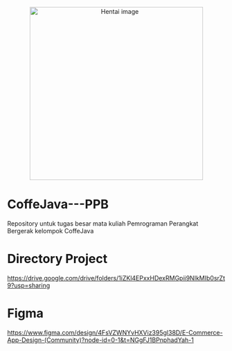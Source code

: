 <p align="center"><a href="#" target="_blank"><img src="https://scontent.fcgk18-2.fna.fbcdn.net/v/t1.6435-9/196444005_813232049581583_5221976414898972337_n.jpg?_nc_cat=104&ccb=1-7&_nc_sid=6ee11a&_nc_ohc=d1qc3lH_tDgQ7kNvgFK5T3u&_nc_zt=23&_nc_ht=scontent.fcgk18-2.fna&_nc_gid=A0ERxbJtTv3eAiRAkSW1rTP&oh=00_AYDleuc0Mq3uq8xTMfszzV10NVFnQZHMH9JBeM8Xh1jxWw&oe=67417568" width="400" alt="Hentai image"></a></p>

# CoffeJava---PPB

Repository untuk tugas besar mata kuliah Pemrograman Perangkat Bergerak kelompok CoffeJava

# Directory Project

https://drive.google.com/drive/folders/1iZKl4EPxxHDexRMGpii9NIkMIb0srZt9?usp=sharing

# Figma

https://www.figma.com/design/4FsVZWNYvHXViz395gl38D/E-Commerce-App-Design-(Community)?node-id=0-1&t=NGgFJ1BPnphadYah-1
